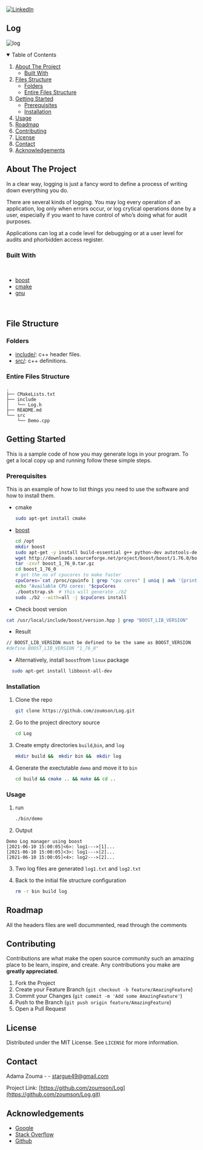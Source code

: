 [![LinkedIn][linkedin-shield]][linkedin-url]
<!--
[![Contributors][contributors-shield]][contributors-url]
[![Forks][forks-shield]][forks-url]
[![Stargazers][stars-shield]][stars-url]
[![Issues][issues-shield]][issues-url]
[![MIT License][license-shield]][license-url]
[![LinkedIn][linkedin-shield]][linkedin-url]


[![Github][github-shield]][github.com/zoumson?tab=repositories]
[![Stack Overflow][stackoverflow-shield]][stackoverflow.com/users/11175375/adam]
[![Leetcode][leetcode-shield]][eetcode.com/Hard_Code/]
-->
## Log
![log](https://user-images.githubusercontent.com/38358621/123391313-74884900-d5ce-11eb-954f-c20765b87e3d.png)

<!-- TABLE OF CONTENTS -->
<details open="open">
  <summary>Table of Contents</summary>
  <ol>
    <li>
      <a href="#about-the-project">About The Project</a>
      <ul>
        <li><a href="#built-with">Built With</a></li>
      </ul>
    </li>
    <li>
      <a href="#file-structure">Files Structure</a>
      <ul>
        <li><a href="#folders">Folders</a></li>
        <li><a href="#entire-files-structure">Entire Files Structure</a></li>
      </ul>
    </li>
    <li>
      <a href="#getting-started">Getting Started</a>
      <ul>
        <li><a href="#prerequisites">Prerequisites</a></li>
        <li><a href="#installation">Installation</a></li>
      </ul>
    </li>
    <li><a href="#usage">Usage</a></li>
    <li><a href="#roadmap">Roadmap</a></li>
    <li><a href="#contributing">Contributing</a></li>
    <li><a href="#license">License</a></li>
    <li><a href="#contact">Contact</a></li>
    <li><a href="#acknowledgements">Acknowledgements</a></li>
  </ol>
</details>



<!-- ABOUT THE PROJECT -->
## About The Project

<!-- [![Product Name Screen Shot][product-screenshot]](https://example.com) -->

In a clear way, logging is just a fancy word to define a process of writing down everything you do.

There are several kinds of logging. You may log every operation of an application, log only when errors occur, or log crytical operations done by a user, especially if you want to have control of who’s doing what for audit purposes.

Applications can log at a code level for debugging or at a user level for audits and phorbidden access register.

<!--Built with -->
### Built With

<br>

* [boost](https://boost.org/)
* [cmake](https://cmake.org/)
* [gnu](https://www.gnu.org/)

<br>

## File Structure

### Folders

* [include/](include/): c++ header files.
* [src/](src/): c++ definitions.


### Entire Files Structure 


```
.
├── CMakeLists.txt
├── include
│   └── Log.h
├── README.md
└── src
    └── Demo.cpp

```


<!-- GETTING STARTED -->
## Getting Started

This is a sample code of how you may generate logs in your program.
To get a local copy up and running follow these simple steps.

### Prerequisites

This is an example of how to list things you need to use the software and how to install them.
* cmake
  ```sh
  sudo apt-get install cmake
  ```

* [boost](https://stackoverflow.com/questions/8430332/uninstall-boost-and-install-another-version)
  ```sh
  cd /opt
  mkdir boost
  sudo apt-get -y install build-essential g++ python-dev autotools-dev libicu-dev libbz2-dev
  wget http://downloads.sourceforge.net/project/boost/boost/1.76.0/boost_1_76_0.tar.gz
  tar -zxvf boost_1_76_0.tar.gz
  cd boost_1_76_0
  # get the no of cpucores to make faster
  cpuCores=`cat /proc/cpuinfo | grep "cpu cores" | uniq | awk '{print $NF}'`
  echo "Available CPU cores: "$cpuCores
  ./bootstrap.sh  # this will generate ./b2
  sudo ./b2 --with=all -j $cpuCores install
  ```
 * Check boost version
  ```sh
  cat /usr/local/include/boost/version.hpp | grep "BOOST_LIB_VERSION"
  ```
 * Result
  ```sh
  // BOOST_LIB_VERSION must be defined to be the same as BOOST_VERSION
  #define BOOST_LIB_VERSION "1_76_0"
  ```
  * Alternatively, install `boost`from `linux` package 
  ```sh
    sudo apt-get install libboost-all-dev
  ```

### Installation

1. Clone the repo
   ```sh
   git clone https://github.com/zoumson/Log.git
   ```
2. Go to the project directory source
   ```sh
   cd Log
   ```
3. Create empty directories `build`,`bin`, and `log`
   ```sh
   mkdir build &&  mkdir bin &&  mkdir log
   ```
5. Generate the exectutable `demo` and move it to `bin`
   ```sh
   cd build && cmake .. && make && cd ..
   ```

<!-- USAGE EXAMPLES -->
### Usage
1. run 
   ```sh
   ./bin/demo
   ```
2. Output

```
Demo Log manager using boost
[2021-06-10 15:00:05]<6>: log1--->[1]...
[2021-06-10 15:00:05]<3>: log1--->[2]...
[2021-06-10 15:00:05]<4>: log2--->[2]...
```
3. Two log files are generated `log1.txt` and `log2.txt`

4. Back to the initial file structure configuration
   ```sh
   rm -r bin build log
   ```
<!-- ROADMAP -->
## Roadmap

All the headers files are well docummented, read through the comments

<!-- CONTRIBUTING -->
## Contributing

Contributions are what make the open source community such an amazing place to be learn, inspire, and create. Any contributions you make are **greatly appreciated**.

1. Fork the Project
2. Create your Feature Branch (`git checkout -b feature/AmazingFeature`)
3. Commit your Changes (`git commit -m 'Add some AmazingFeature'`)
4. Push to the Branch (`git push origin feature/AmazingFeature`)
5. Open a Pull Request



<!-- LICENSE -->
## License

Distributed under the MIT License. See `LICENSE` for more information.



<!-- CONTACT -->
## Contact

Adama Zouma - <!-- [@your_twitter](https://twitter.com/your_username) -->- stargue49@gmail.com

Project Link: [https://github.com/zoumson/Log](https://github.com/zoumson/Log.git)



<!-- ACKNOWLEDGEMENTS -->
## Acknowledgements
* [Google](https://www.google.com/)
* [Stack Overflow](https://stackoverflow.com/)
* [Github](https://github.com/)




<!-- MARKDOWN LINKS & IMAGES -->
<!-- https://www.markdownguide.org/basic-syntax/#reference-style-links -->

[contributors-shield]: https://img.shields.io/github/contributors/othneildrew/Best-README-Template.svg?style=for-the-badge
[contributors-url]: https://github.com/othneildrew/Best-README-Template/graphs/contributors
[forks-shield]: https://img.shields.io/github/forks/othneildrew/Best-README-Template.svg?style=for-the-badge
[forks-url]: https://github.com/othneildrew/Best-README-Template/network/members
[stars-shield]: https://img.shields.io/github/stars/othneildrew/Best-README-Template.svg?style=for-the-badge
[stars-url]: https://github.com/othneildrew/Best-README-Template/stargazers
[issues-shield]: https://img.shields.io/github/issues/othneildrew/Best-README-Template.svg?style=for-the-badge
[issues-url]: https://github.com/othneildrew/Best-README-Template/issues
[license-shield]: https://img.shields.io/github/license/othneildrew/Best-README-Template.svg?style=for-the-badge
[license-url]: https://github.com/othneildrew/Best-README-Template/blob/master/LICENSE.txt
[linkedin-shield]: https://img.shields.io/badge/-LinkedIn-black.svg?style=for-the-badge&logo=linkedin&colorB=555
[linkedin-url]: linkedin.com/in/adama-zouma-553bba13a
[product-screenshot]: images/screenshot.png

